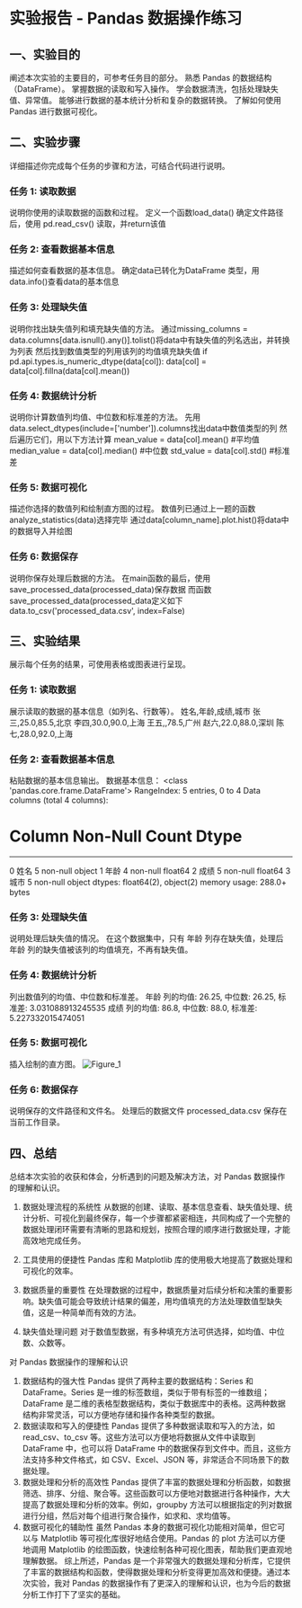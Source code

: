 # 实验报告 - Pandas 数据操作练习

## 一、实验目的
阐述本次实验的主要目的，可参考任务目的部分。
熟悉 Pandas 的数据结构（DataFrame）。
掌握数据的读取和写入操作。
学会数据清洗，包括处理缺失值、异常值。
能够进行数据的基本统计分析和复杂的数据转换。
了解如何使用 Pandas 进行数据可视化。

## 二、实验步骤
详细描述你完成每个任务的步骤和方法，可结合代码进行说明。

### 任务 1: 读取数据
说明你使用的读取数据的函数和过程。
定义一个函数load_data()
确定文件路径后，使用 pd.read_csv() 读取，并return该值

### 任务 2: 查看数据基本信息
描述如何查看数据的基本信息。
确定data已转化为DataFrame 类型，用data.info()查看data的基本信息

### 任务 3: 处理缺失值
说明你找出缺失值列和填充缺失值的方法。
通过missing_columns = data.columns[data.isnull().any()].tolist()将data中有缺失值的列名选出，并转换为列表
然后找到数值类型的列用该列的均值填充缺失值
if pd.api.types.is_numeric_dtype(data[col]):
            data[col] = data[col].fillna(data[col].mean())

### 任务 4: 数据统计分析
说明你计算数值列均值、中位数和标准差的方法。
先用data.select_dtypes(include=['number']).columns找出data中数值类型的列
然后遍历它们，用以下方法计算
 mean_value = data[col].mean()  #平均值
        median_value = data[col].median()  #中位数
        std_value = data[col].std()  #标准差

### 任务 5: 数据可视化
描述你选择的数值列和绘制直方图的过程。
 数值列已通过上一题的函数analyze_statistics(data)选择完毕
 通过data[column_name].plot.hist()将data中的数据导入并绘图

### 任务 6: 数据保存
说明你保存处理后数据的方法。
在main函数的最后，使用save_processed_data(processed_data)保存数据
而函数save_processed_data(processed_data定义如下
data.to_csv('processed_data.csv', index=False)

## 三、实验结果
展示每个任务的结果，可使用表格或图表进行呈现。

### 任务 1: 读取数据
展示读取的数据的基本信息（如列名、行数等）。
姓名,年龄,成绩,城市
张三,25.0,85.5,北京
李四,30.0,90.0,上海
王五,,78.5,广州
赵六,22.0,88.0,深圳
陈七,28.0,92.0,上海

### 任务 2: 查看数据基本信息
粘贴数据的基本信息输出。
数据基本信息：
<class 'pandas.core.frame.DataFrame'>
RangeIndex: 5 entries, 0 to 4
Data columns (total 4 columns):
 #   Column  Non-Null Count  Dtype  
---  ------  --------------  -----  
 0   姓名      5 non-null      object 
 1   年龄      4 non-null      float64
 2   成绩      5 non-null      float64
 3   城市      5 non-null      object 
dtypes: float64(2), object(2)
memory usage: 288.0+ bytes

### 任务 3: 处理缺失值
说明处理后缺失值的情况。
在这个数据集中，只有 年龄 列存在缺失值，处理后 年龄 列的缺失值被该列的均值填充，不再有缺失值。

### 任务 4: 数据统计分析
列出数值列的均值、中位数和标准差。
年龄 列的均值: 26.25, 中位数: 26.25, 标准差: 3.031088913245535
成绩 列的均值: 86.8, 中位数: 88.0, 标准差: 5.227332015474051

### 任务 5: 数据可视化
插入绘制的直方图。
![Figure_1](https://github.com/user-attachments/assets/582154b3-4639-4e0a-91e4-da2567038bfa)

### 任务 6: 数据保存
说明保存的文件路径和文件名。
处理后的数据文件 processed_data.csv 保存在当前工作目录。

## 四、总结
总结本次实验的收获和体会，分析遇到的问题及解决方法，对 Pandas 数据操作的理解和认识。
1. 数据处理流程的系统性
从数据的创建、读取、基本信息查看、缺失值处理、统计分析、可视化到最终保存，每一个步骤都紧密相连，共同构成了一个完整的数据处理闭环需要有清晰的思路和规划，按照合理的顺序进行数据处理，才能高效地完成任务。
2. 工具使用的便捷性
Pandas 库和 Matplotlib 库的使用极大地提高了数据处理和可视化的效率。
3. 数据质量的重要性
在处理数据的过程中，数据质量对后续分析和决策的重要影响。缺失值可能会导致统计结果的偏差，用均值填充的方法处理数值型缺失值，这是一种简单而有效的方法。

1. 缺失值处理问题
对于数值型数据，有多种填充方法可供选择，如均值、中位数、众数等。

对 Pandas 数据操作的理解和认识
1. 数据结构的强大性
Pandas 提供了两种主要的数据结构：Series 和 DataFrame。Series 是一维的标签数组，类似于带有标签的一维数组；DataFrame 是二维的表格型数据结构，类似于数据库中的表格。这两种数据结构非常灵活，可以方便地存储和操作各种类型的数据。
2. 数据读取和写入的便捷性
Pandas 提供了多种数据读取和写入的方法，如 read_csv、to_csv 等。这些方法可以方便地将数据从文件中读取到 DataFrame 中，也可以将 DataFrame 中的数据保存到文件中。而且，这些方法支持多种文件格式，如 CSV、Excel、JSON 等，非常适合不同场景下的数据处理。
3. 数据处理和分析的高效性
Pandas 提供了丰富的数据处理和分析函数，如数据筛选、排序、分组、聚合等。这些函数可以方便地对数据进行各种操作，大大提高了数据处理和分析的效率。例如，groupby 方法可以根据指定的列对数据进行分组，然后对每个组进行聚合操作，如求和、求均值等。
4. 数据可视化的辅助性
虽然 Pandas 本身的数据可视化功能相对简单，但它可以与 Matplotlib 等可视化库很好地结合使用。Pandas 的 plot 方法可以方便地调用 Matplotlib 的绘图函数，快速绘制各种可视化图表，帮助我们更直观地理解数据。
综上所述，Pandas 是一个非常强大的数据处理和分析库，它提供了丰富的数据结构和函数，使得数据处理和分析变得更加高效和便捷。通过本次实验，我对 Pandas 的数据操作有了更深入的理解和认识，也为今后的数据分析工作打下了坚实的基础。
    
